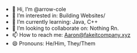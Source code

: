 - 👋 Hi, I’m @arrow-cole
- 👀 I’m interested in: Building Websites/
- 🌱 I’m currently learning: Java, C++
- 💞️ I’m looking to collaborate on: Nothing Rn.
- 📫 How to reach me: Aaron@fakeitcompany.xyz
- 😄 Pronouns: He/Him, They/Them

<!---
arrow-cole/arrow-cole is a ✨ special ✨ repository because its `README.md` (this file) appears on your GitHub profile.
You can click the Preview link to take a look at your changes.
--->
